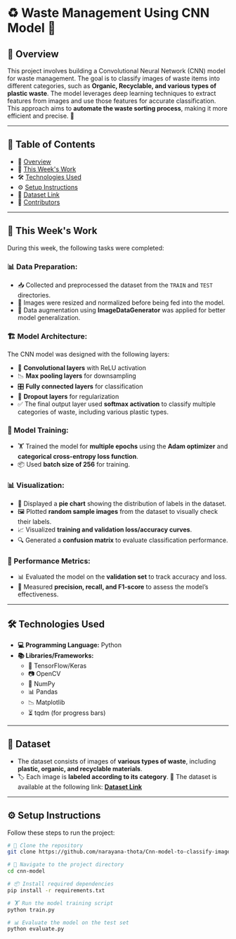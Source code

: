 # ♻️ Waste Management Using CNN Model 🧠

## 📌 Overview
This project involves building a Convolutional Neural Network (CNN) model for waste management. The goal is to classify images of waste items into different categories, such as **Organic, Recyclable, and various types of plastic waste**. The model leverages deep learning techniques to extract features from images and use those features for accurate classification. This approach aims to **automate the waste sorting process**, making it more efficient and precise. 🚀

---

## 📖 Table of Contents
- 📌 [Overview](#-overview)
- 📅 [This Week's Work](#-this-weeks-work)
- 🛠 [Technologies Used](#-technologies-used)
- ⚙️ [Setup Instructions](#-setup-instructions)
- 📂 [Dataset Link](#-dataset)
- 👥 [Contributors](#-contributors)

---

## 📅 This Week's Work

During this week, the following tasks were completed:

### 📊 Data Preparation:
- 📥 Collected and preprocessed the dataset from the `TRAIN` and `TEST` directories.
- 📏 Images were resized and normalized before being fed into the model.
- 🔄 Data augmentation using **ImageDataGenerator** was applied for better model generalization.

### 🏗 Model Architecture:
The CNN model was designed with the following layers:
- 🧩 **Convolutional layers** with ReLU activation
- 📉 **Max pooling layers** for downsampling
- 🎛 **Fully connected layers** for classification
- 🚧 **Dropout layers** for regularization
- ✅ The final output layer used **softmax activation** to classify multiple categories of waste, including various plastic types.

### 🎯 Model Training:
- 🏋️ Trained the model for **multiple epochs** using the **Adam optimizer** and **categorical cross-entropy loss function**.
- 📦 Used **batch size of 256** for training.

### 📊 Visualization:
- 🥧 Displayed a **pie chart** showing the distribution of labels in the dataset.
- 🖼 Plotted **random sample images** from the dataset to visually check their labels.
- 📈 Visualized **training and validation loss/accuracy curves**.
- 🔍 Generated a **confusion matrix** to evaluate classification performance.

### 📏 Performance Metrics:
- 📊 Evaluated the model on the **validation set** to track accuracy and loss.
- 📌 Measured **precision, recall, and F1-score** to assess the model’s effectiveness.

---

## 🛠 Technologies Used
- **💻 Programming Language:** Python
- **📚 Libraries/Frameworks:**
  - 🧠 TensorFlow/Keras
  - 📷 OpenCV
  - 🔢 NumPy
  - 📊 Pandas
  - 📉 Matplotlib
  - ⏳ tqdm (for progress bars)

---

## 📂 Dataset
- The dataset consists of images of **various types of waste**, including **plastic, organic, and recyclable materials**.
- 🏷 Each image is **labeled according to its category**.
🔗 The dataset is available at the following link: **[Dataset Link](https://www.kaggle.com/datasets/techsash/waste-classification-data/data)**


---

## ⚙️ Setup Instructions
Follow these steps to run the project:

```bash
# 🚀 Clone the repository
git clone https://github.com/narayana-thota/Cnn-model-to-classify-images-of-plasticwaste.git

# 📁 Navigate to the project directory
cd cnn-model  

# 📦 Install required dependencies
pip install -r requirements.txt  

# 🏋️ Run the model training script
python train.py  

# 📊 Evaluate the model on the test set
python evaluate.py  
